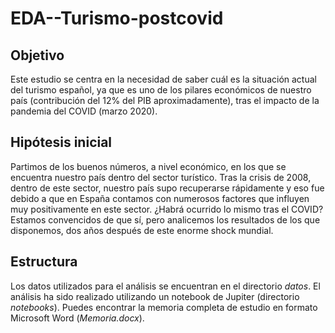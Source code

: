 # EDA--Turismo-postcovid

## Objetivo

Este estudio se centra en la necesidad de saber cuál es la situación actual del turismo español, ya que es uno de los pilares económicos de nuestro país (contribución del 12% del PIB aproximadamente), tras el impacto de la pandemia del COVID (marzo 2020). 

## Hipótesis inicial

Partimos de los buenos números, a nivel económico, en los que se encuentra nuestro país dentro del sector turístico. Tras la crisis de 2008, dentro de este sector, nuestro país supo recuperarse rápidamente y eso fue debido a que en España contamos con numerosos factores que influyen muy positivamente en este sector. ¿Habrá ocurrido lo mismo tras el COVID? Estamos convencidos de que sí, pero analicemos los resultados de los que disponemos, dos años después de este enorme shock mundial. 

## Estructura

Los datos utilizados para el análisis se encuentran en el directorio _datos_. El análisis ha sido realizado utilizando un notebook de Jupiter (directorio _notebooks_).
Puedes encontrar la memoria completa de estudio en formato Microsoft Word (_Memoria.docx_).